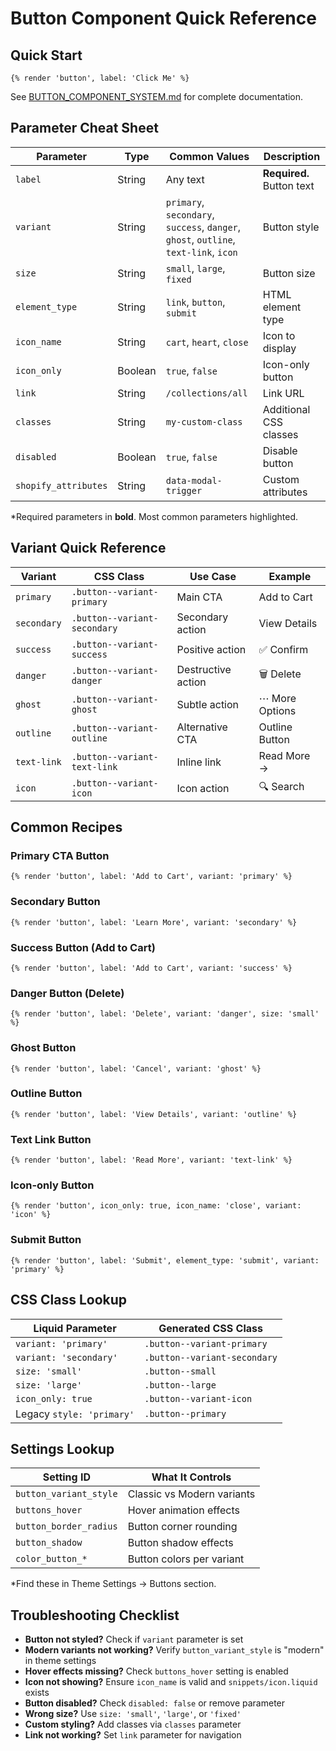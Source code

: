 # Button Component Quick Reference

## Quick Start

```liquid
{% render 'button', label: 'Click Me' %}
```

See [BUTTON_COMPONENT_SYSTEM.md](BUTTON_COMPONENT_SYSTEM.md) for complete documentation.

## Parameter Cheat Sheet

| Parameter | Type | Common Values | Description |
|-----------|------|---------------|-------------|
| `label` | String | Any text | **Required.** Button text |
| `variant` | String | `primary`, `secondary`, `success`, `danger`, `ghost`, `outline`, `text-link`, `icon` | Button style |
| `size` | String | `small`, `large`, `fixed` | Button size |
| `element_type` | String | `link`, `button`, `submit` | HTML element type |
| `icon_name` | String | `cart`, `heart`, `close` | Icon to display |
| `icon_only` | Boolean | `true`, `false` | Icon-only button |
| `link` | String | `/collections/all` | Link URL |
| `classes` | String | `my-custom-class` | Additional CSS classes |
| `disabled` | Boolean | `true`, `false` | Disable button |
| `shopify_attributes` | String | `data-modal-trigger` | Custom attributes |

*Required parameters in **bold**. Most common parameters highlighted.

## Variant Quick Reference

| Variant | CSS Class | Use Case | Example |
|---------|-----------|----------|---------|
| `primary` | `.button--variant-primary` | Main CTA | Add to Cart |
| `secondary` | `.button--variant-secondary` | Secondary action | View Details |
| `success` | `.button--variant-success` | Positive action | ✅ Confirm |
| `danger` | `.button--variant-danger` | Destructive action | 🗑️ Delete |
| `ghost` | `.button--variant-ghost` | Subtle action | ⋯ More Options |
| `outline` | `.button--variant-outline` | Alternative CTA | Outline Button |
| `text-link` | `.button--variant-text-link` | Inline link | Read More → |
| `icon` | `.button--variant-icon` | Icon action | 🔍 Search |

## Common Recipes

### Primary CTA Button
```liquid
{% render 'button', label: 'Add to Cart', variant: 'primary' %}
```

### Secondary Button
```liquid
{% render 'button', label: 'Learn More', variant: 'secondary' %}
```

### Success Button (Add to Cart)
```liquid
{% render 'button', label: 'Add to Cart', variant: 'success' %}
```

### Danger Button (Delete)
```liquid
{% render 'button', label: 'Delete', variant: 'danger', size: 'small' %}
```

### Ghost Button
```liquid
{% render 'button', label: 'Cancel', variant: 'ghost' %}
```

### Outline Button
```liquid
{% render 'button', label: 'View Details', variant: 'outline' %}
```

### Text Link Button
```liquid
{% render 'button', label: 'Read More', variant: 'text-link' %}
```

### Icon-only Button
```liquid
{% render 'button', icon_only: true, icon_name: 'close', variant: 'icon' %}
```

### Submit Button
```liquid
{% render 'button', label: 'Submit', element_type: 'submit', variant: 'primary' %}
```

## CSS Class Lookup

| Liquid Parameter | Generated CSS Class |
|------------------|---------------------|
| `variant: 'primary'` | `.button--variant-primary` |
| `variant: 'secondary'` | `.button--variant-secondary` |
| `size: 'small'` | `.button--small` |
| `size: 'large'` | `.button--large` |
| `icon_only: true` | `.button--variant-icon` |
| Legacy `style: 'primary'` | `.button--primary` |

## Settings Lookup

| Setting ID | What It Controls |
|------------|------------------|
| `button_variant_style` | Classic vs Modern variants |
| `buttons_hover` | Hover animation effects |
| `button_border_radius` | Button corner rounding |
| `button_shadow` | Button shadow effects |
| `color_button_*` | Button colors per variant |

*Find these in Theme Settings → Buttons section.

## Troubleshooting Checklist

- **Button not styled?** Check if `variant` parameter is set
- **Modern variants not working?** Verify `button_variant_style` is "modern" in theme settings
- **Hover effects missing?** Check `buttons_hover` setting is enabled
- **Icon not showing?** Ensure `icon_name` is valid and `snippets/icon.liquid` exists
- **Button disabled?** Check `disabled: false` or remove parameter
- **Wrong size?** Use `size: 'small'`, `'large'`, or `'fixed'`
- **Custom styling?** Add classes via `classes` parameter
- **Link not working?** Set `link` parameter for navigation